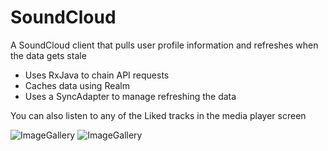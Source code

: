 # SoundCloud
A SoundCloud client that pulls user profile information and refreshes when the data gets stale

 - Uses RxJava to chain API requests
 - Caches data using Realm
 - Uses a SyncAdapter to manage refreshing the data

You can also listen to any of the Liked tracks in the media player screen

![ImageGallery](https://raw.githubusercontent.com/lawloretienne/Soundcloud/master/images/SoundCloud_Screenshot_1.png) ![ImageGallery](https://raw.githubusercontent.com/lawloretienne/Soundcloud/master/images/SoundCloud_Screenshot_2.png)




